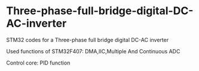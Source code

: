 # Three-phase-full-bridge-digital-DC-AC-inverter

STM32 codes for a Three-phase full bridge digital DC-AC inverter

Used functions of STM32F407: DMA,IIC,Multiple And Continuous ADC

Control core: PID function
